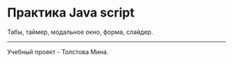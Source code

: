 # Практика Java script
Табы, таймер, модальное окно, форма, слайдер.

_______________________________
Учебный проект - Толстова Мина.
